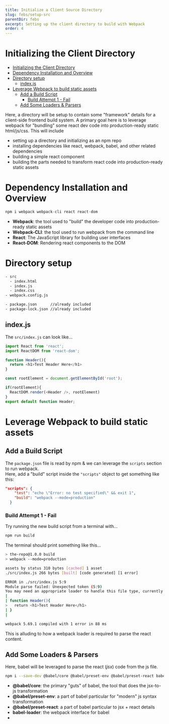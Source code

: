 ```yaml
---
title: Initialize a Client Source Directory
slug: febs/setup-src
parentDir: febs
excerpt: Setting up the client directory to build with Webpack
order: 4
---
```


# Initializing the Client Directory

- [Initializing the Client Directory](#initializing-the-client-directory)
- [Dependency Installation and Overview](#dependency-installation-and-overview)
- [Directory setup](#directory-setup)
  - [index.js](#indexjs)
- [Leverage Webpack to build static assets](#leverage-webpack-to-build-static-assets)
  - [Add a Build Script](#add-a-build-script)
    - [Build Attempt 1 - Fail](#build-attempt-1---fail)
  - [Add Some Loaders & Parsers](#add-some-loaders--parsers)

Here, a directory will be setup to contain some "framework" details for a client-side frontend build system.
A primary goal here is to leverage webpack for "bundling" some react dev code into production-ready static html/js/css.
This will include

- setting up a directory and initializing as an npm repo
- installing dependencies like react, webpack, babel, and other related dependencies
- building a simple react component
- building the parts needed to transform react code into production-ready static assets

# Dependency Installation and Overview

```js
npm i webpack webpack-cli react react-dom
```

- **Webpack**: the tool used to "build" the developer code into production-ready static assets
- **Webpack-CLI**: the tool used to run webpack from the command line
- **React**: The JavaScript library for building user interfaces
- **React-DOM**: Rendering react components to the DOM

# Directory setup

```bash
- src
  - index.html
  - index.js
  - index.css
- webpack.config.js

- package.json      //already included
- package-lock.json //already included
```

## index.js

The `src/index.js` can look like...

```js
import React from 'react';
import ReactDOM from 'react-dom';

function Header(){
  return <h1>Test Header Here</h1>
}

const rootElement = document.getElementById('root');

if(rootElement){
  ReactDOM.render(<Header />, rootElement)
}
export default function Header;
```

# Leverage Webpack to build static assets

## Add a Build Script

The `package.json` file is read by npm & we can leverage the `scripts` section to run webpack.  
Here, add a "build" script inside the `"scripts"` object to get something like this:

```json
"scripts": {
    "test": "echo \"Error: no test specified\" && exit 1",
    "build": "webpack --mode=production"
  }
```

### Build Attempt 1 - Fail

Try running the new build script from a terminal with...

```bash
npm run build
```

The terminal should print something like this...

```bash
> the-repo@1.0.0 build
> webpack --mode=production

assets by status 310 bytes [cached] 1 asset
./src/index.js 266 bytes [built] [code generated] [1 error]

ERROR in ./src/index.js 5:9
Module parse failed: Unexpected token (5:9)
You may need an appropriate loader to handle this file type, currently no loaders are configured to process this file. See https://webpack.js.org/concepts#loaders
|
| function Header(){
>   return <h1>Test Header Here</h1>
| }
|

webpack 5.69.1 compiled with 1 error in 88 ms
```

This is alluding to how a webpack loader is required to parse the react content.

## Add Some Loaders & Parsers

Here, babel will be leveraged to parse the react (_jsx_) code from the js file.

```bash
npm i --save-dev @babel/core @babel/preset-env @babel/preset-react babel-loader
```

- **@babel/core**: the primary "guts" of babel, the tool that does the jsx-to-js transformation
- **@babel/preset-env**: a part of babel particular for "modern" js syntax transformation
- **@babel/preset-react**: a part of babel particular to jsx + react details
- **babel-loader**: the webpack interface for babel
-
